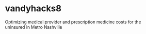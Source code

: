 # vandyhacks8
Optimizing medical provider and prescription medicine costs for the uninsured in Metro Nashville
